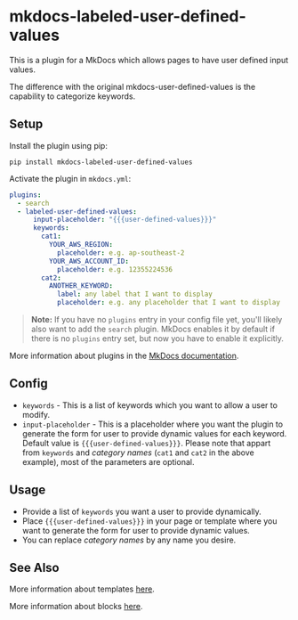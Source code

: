 # mkdocs-labeled-user-defined-values

This is a plugin for a MkDocs which allows pages to have user defined input values.

The difference with the original mkdocs-user-defined-values is the capability to categorize keywords.

## Setup

Install the plugin using pip:

`pip install mkdocs-labeled-user-defined-values`

Activate the plugin in `mkdocs.yml`:

```yaml
plugins:
  - search
  - labeled-user-defined-values:
      input-placeholder: "{{{user-defined-values}}}"
      keywords:
        cat1:
          YOUR_AWS_REGION:
            placeholder: e.g. ap-southeast-2
          YOUR_AWS_ACCOUNT_ID:
            placeholder: e.g. 12355224536
        cat2:
          ANOTHER_KEYWORD:
            label: any label that I want to display
            placeholder: e.g. any placeholder that I want to display
```

> **Note:** If you have no `plugins` entry in your config file yet, you'll likely also want to add the `search` plugin. MkDocs enables it by default if there is no `plugins` entry set, but now you have to enable it explicitly.

More information about plugins in the [MkDocs documentation][mkdocs-plugins].

## Config

- `keywords` - This is a list of keywords which you want to allow a user to modify.
- `input-placeholder` - This is a placeholder where you want the plugin to generate the form for user to provide dynamic values for each keyword. Default value is `{{{user-defined-values}}}`.
Please note that appart from `keywords` and *category names* (`cat1` and `cat2` in the above example), most of the parameters are optional.

## Usage

- Provide a list of `keywords` you want a user to provide dynamically.
- Place `{{{user-defined-values}}}` in your page or template where you want to generate the form for user to provide dynamic values.
- You can replace *category names* by any name you desire.

## See Also

More information about templates [here][mkdocs-template].

More information about blocks [here][mkdocs-block].

[mkdocs-plugins]: http://www.mkdocs.org/user-guide/plugins/
[mkdocs-template]: https://www.mkdocs.org/user-guide/custom-themes/#template-variables
[mkdocs-block]: https://www.mkdocs.org/user-guide/styling-your-docs/#overriding-template-blocks
